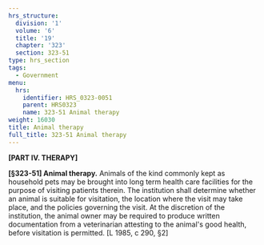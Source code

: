 ```yaml
---
hrs_structure:
  division: '1'
  volume: '6'
  title: '19'
  chapter: '323'
  section: 323-51
type: hrs_section
tags:
  - Government
menu:
  hrs:
    identifier: HRS_0323-0051
    parent: HRS0323
    name: 323-51 Animal therapy
weight: 16030
title: Animal therapy
full_title: 323-51 Animal therapy
---
```

**[PART IV. THERAPY]**

**[§323-51] Animal therapy.** Animals of the kind commonly kept as household pets may be brought into long term health care facilities for the purpose of visiting patients therein. The institution shall determine whether an animal is suitable for visitation, the location where the visit may take place, and the policies governing the visit. At the discretion of the institution, the animal owner may be required to produce written documentation from a veterinarian attesting to the animal's good health, before visitation is permitted. [L 1985, c 290, §2]